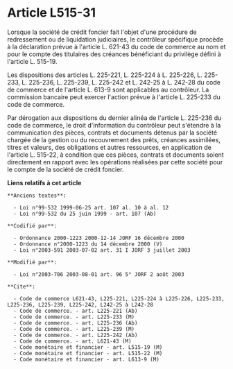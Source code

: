 # Article L515-31

Lorsque la société de crédit foncier fait l'objet d'une procédure de redressement ou de liquidation judiciaires, le
contrôleur spécifique procède à la déclaration prévue à l'article L. 621-43 du code de commerce au nom et pour le compte des
titulaires des créances bénéficiant du privilège défini à l'article L. 515-19.

Les dispositions des articles L. 225-221, L. 225-224 à L. 225-226, L. 225-233, L. 225-236, L. 225-239, L. 225-242 et L.
242-25 à L. 242-28 du code de commerce et de l'article L. 613-9 sont applicables au contrôleur. La commission bancaire peut
exercer l'action prévue à l'article L. 225-233 du code de commerce.

Par dérogation aux dispositions du dernier alinéa de l'article L. 225-236 du code de commerce, le droit d'information du
contrôleur peut s'étendre à la communication des pièces, contrats et documents détenus par la société chargée de la gestion
ou du recouvrement des prêts, créances assimilées, titres et valeurs, des obligations et autres ressources, en application de
l'article L. 515-22, à condition que ces pièces, contrats et documents soient directement en rapport avec les opérations
réalisées par cette société pour le compte de la société de crédit foncier.

**Liens relatifs à cet article**

	**Anciens textes**:

	  - Loi n°99-532 1999-06-25 art. 107 al. 10 à al. 12
	  - Loi n°99-532 du 25 juin 1999 - art. 107 (Ab)

	**Codifié par**:

	  - Ordonnance 2000-1223 2000-12-14 JORF 16 décembre 2000
	  - Ordonnance n°2000-1223 du 14 décembre 2000 (V)
	  - Loi n°2003-591 2003-07-02 art. 31 I JORF 3 juillet 2003

	**Modifié par**:

	  - Loi n°2003-706 2003-08-01 art. 96 5° JORF 2 août 2003

	**Cite**:

	  - Code de commerce L621-43, L225-221, L225-224 à L225-226, L225-233, L225-236, L225-239, L225-242, L242-25 à L242-28
	  - Code de commerce. - art. L225-221 (Ab)
	  - Code de commerce. - art. L225-233 (M)
	  - Code de commerce. - art. L225-236 (Ab)
	  - Code de commerce. - art. L225-239 (M)
	  - Code de commerce. - art. L225-242 (Ab)
	  - Code de commerce. - art. L621-43 (M)
	  - Code monétaire et financier - art. L515-19 (M)
	  - Code monétaire et financier - art. L515-22 (M)
	  - Code monétaire et financier - art. L613-9 (M)
